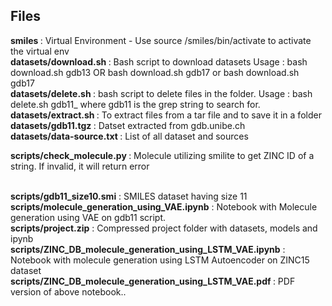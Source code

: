 <h2> Files</h2>
<body>
    <b>smiles </b>: Virtual Environment - Use source /smiles/bin/activate to activate the virtual env<br>
    <b>datasets/download.sh </b>: Bash script to download datasets 
		Usage : bash download.sh gdb13 OR bash download.sh gdb17 or bash download.sh gdb17
<br>
    <b>datasets/delete.sh </b>: bash script to delete files in the folder. 
		Usage : bash delete.sh gdb11_ where gdb11 is the grep string to search for.
<br>
    <b>datasets/extract.sh </b>: To extract files from a tar file and to save it in a folder

<br>
<b>datasets/gdb11.tgz </b> : Datset extracted from gdb.unibe.ch<br>
<b>datasets/data-source.txt </b> : List of all dataset and sources<br>

<b>scripts/check_molecule.py </b> : Molecule utilizing smilite to get ZINC ID of a string. If invalid, it will return error

<br>
<b>scripts/gdb11_size10.smi</b> : SMILES dataset having size 11 <br>
<b>scripts/molecule_generation_using_VAE.ipynb</b> : Notebook with Molecule generation using VAE on gdb11 script. <br>
<b>scripts/project.zip</b> : Compressed project folder with datasets, models and ipynb<br>
<b>scripts/ZINC_DB_molecule_generation_using_LSTM_VAE.ipynb</b> : Notebook with molecule generation using LSTM Autoencoder on ZINC15 dataset<br>
<b>scripts/ZINC_DB_molecule_generation_using_LSTM_VAE.pdf </b> : PDF version of above notebook..


